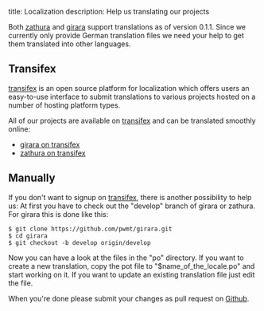 title: Localization
description: Help us translating our projects

Both [zathura](/projects/zathura) and [girara](/projects/girara) support
translations as of version 0.1.1. Since we currently only provide German
translation files we need your help to get them translated into other languages.

## Transifex
[transifex](https://transifex.com) is an open source platform for localization
which offers users an easy-to-use interface to submit translations to various
projects hosted on a number of hosting platform types.

All of our projects are available on [transifex](https://transifex.com) and can
be translated smoothly online:

* [girara on transifex](https://explore.transifex.com/pwmt/girara/)
* [zathura on transifex](https://explore.transifex.com/pwmt/zathura/)

## Manually

If you don't want to signup on [transifex](https://transifex.com), there is
another possibility to help us: At first you have to check out the "develop"
branch of girara or zathura. For girara this is done like this:

    $ git clone https://github.com/pwmt/girara.git
    $ cd girara
    $ git checkout -b develop origin/develop

Now you can have a look at the files in the "po" directory. If you want to
create a new translation, copy the pot file to "$name_of_the_locale.po" and
start working on it. If you want to update an existing translation file just
edit the file.

When you're done please submit your changes as pull request on [Github](https://github.com/pwmt).
